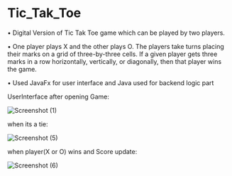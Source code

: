 # Tic_Tak_Toe
• Digital Version of Tic Tak Toe game which can be played by two players.

• One player plays X and the other plays O. The players take turns placing their marks on a grid of
three-by-three cells. If a given player gets three marks in a row horizontally, vertically, or diagonally, then that
player wins the game.

• Used JavaFx for user interface and Java used for backend logic part





UserInterface after opening Game:


![Screenshot (1)](https://github.com/vikramXs/Tic_Tak_Toe/assets/130850001/cd52c7e0-dd6f-4667-9fe5-9b8ec2084198)





when its a tie:


![Screenshot (5)](https://github.com/vikramXs/Tic_Tak_Toe/assets/130850001/27f45cea-adb4-40fb-a7b9-f075df5a6229)





when player(X or O) wins and Score update:


![Screenshot (6)](https://github.com/vikramXs/Tic_Tak_Toe/assets/130850001/d6080b46-2c2b-4b66-ba08-2a5ed9fbaed9)






